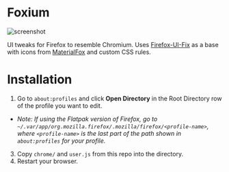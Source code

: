 # Foxium

![screenshot](https://github.com/rohanssrao/foxium/assets/17805516/983021c4-e545-4915-a069-f12ae229843b)

UI tweaks for Firefox to resemble Chromium.
Uses [Firefox-UI-Fix](https://github.com/black7375/Firefox-UI-Fix) as a base with icons from [MaterialFox](https://github.com/muckSponge/MaterialFox) and custom CSS rules.

# Installation

1. Go to `about:profiles` and click **Open Directory** in the Root Directory row of the profile you want to edit.
  - *Note: If using the Flatpak version of Firefox, go to `~/.var/app/org.mozilla.firefox/.mozilla/firefox/<profile-name>`, where `<profile-name>` is the last part of the path shown in `about:profiles` for your profile.*
3. Copy `chrome/` and `user.js` from this repo into the directory.
4. Restart your browser.
